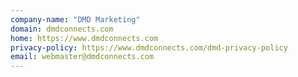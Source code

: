 ```yaml
---
company-name: "DMD Marketing"
domain: dmdconnects.com
home: https://www.dmdconnects.com
privacy-policy: https://www.dmdconnects.com/dmd-privacy-policy
email: webmaster@dmdconnects.com
---
```




